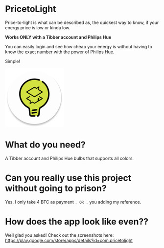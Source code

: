 # PricetoLight

Price-to-light is what can be described as, the quickest way to know, if your energy price is low or kinda low. 

**Works ONLY with a Tibber account and Philips Hue**

You can easily login and see how cheap your energy is without having to know the exact number with the power of Philips Hue. 

Simple!

![Price-To-Light](https://github.com/Akshshr/PricetoLight/blob/master/app/src/main/res/mipmap-xxxhdpi/ic_launcher_round.png)


# What do you need? 
A Tibber account and Philips Hue bulbs that supports all colors.


# Can you really use this project without going to prison? 
Yes, I only take 4 BTC as payment ``` . OR . ``` you adding my reference.


# How does the app look like even??
Well glad you asked! Check out the screenshots here: https://play.google.com/store/apps/details?id=com.pricetolight 



